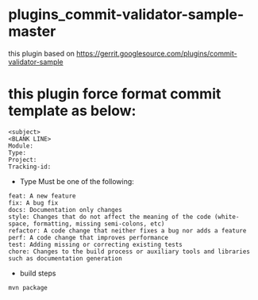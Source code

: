 # plugins_commit-validator-sample-master
this plugin based on https://gerrit.googlesource.com/plugins/commit-validator-sample

# this plugin force format commit template as below:


```
<subject>
<BLANK LINE>
Module:
Type:
Project:
Tracking-id:
```

- Type Must be one of the following:
```
feat: A new feature
fix: A bug fix
docs: Documentation only changes
style: Changes that do not affect the meaning of the code (white-space, formatting, missing semi-colons, etc)
refactor: A code change that neither fixes a bug nor adds a feature
perf: A code change that improves performance
test: Adding missing or correcting existing tests
chore: Changes to the build process or auxiliary tools and libraries such as documentation generation
```
- build steps
```
mvn package
```
